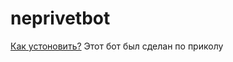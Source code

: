 # neprivetbot
<a href="https://github.com/HSDChannel/neprivetbot/blob/main/install.txt">Как устоновить?</a> 
Этот бот был сделан по приколу
